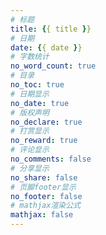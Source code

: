 ```yaml
---
# 标题
title: {{ title }}
# 日期
date: {{ date }}
# 字数统计
no_word_count: true
# 目录
no_toc: true
# 日期显示
no_date: true
# 版权声明
no_declare: true
# 打赏显示
no_reward: true
# 评论显示
no_comments: false
# 分享显示
no_share: false
# 页脚footer显示
no_footer: false
# mathjax渲染公式
mathjax: false
---
```

